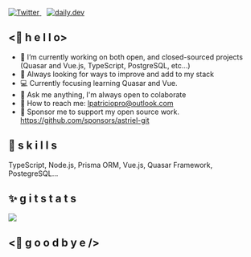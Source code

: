 
<p>
  <a href="https://twitter.com/astriel_x">
    <img src="https://img.shields.io/twitter/follow/Mayur06322144?label=Follow%20%40Astriel&style=social" alt="Twitter">
  </a>&ensp;
  <a href="https://app.daily.dev/astriel">
    <img src="https://img.shields.io/badge/dev.to-Follow-lightgrey?style=social&logo=dev.to" alt="daily.dev">
  </a>
</p>

## <🌴 h e l l o>
- 🤖 I’m currently working on both open, and closed-sourced projects (Quasar and Vue.js, TypeScript, PostgreSQL, etc...)
- 🌱 Always looking for ways to improve and add to my stack
- 💻  Currently focusing learning Quasar and Vue.
- 🐸 Ask me anything, I'm always open to colaborate
- 📨 How to reach me: lpatriciopro@outlook.com
- 💖 Sponsor me to support my open source work. https://github.com/sponsors/astriel-git

## 💎 s k i l l s 
TypeScript, Node.js, Prisma ORM, Vue.js, Quasar Framework, PostegreSQL...

## ✨ g i t s t a t s
<img src="https://github-readme-stats.vercel.app/api/top-langs/?username=astriel-git&layout=compact" />


## <🌴 g o o d b y e />


<!---
astriel-git/astriel-git is a ✨ special ✨ repository because its `README.md` (this file) appears on your GitHub profile.
You can click the Preview link to take a look at your changes.
--->
